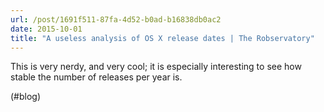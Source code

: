 ```yaml
---
url: /post/1691f511-87fa-4d52-b0ad-b16838db0ac2
date: 2015-10-01
title: "A useless analysis of OS X release dates | The Robservatory"
---
```


This is very nerdy, and very cool; it is especially interesting to see how stable the number of releases per year is.



(#blog)